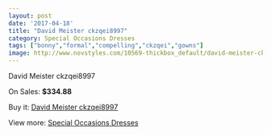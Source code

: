 ```yaml
---
layout: post
date: '2017-04-18'
title: "David Meister ckzqei8997"
category: Special Occasions Dresses
tags: ["bonny","formal","compelling","ckzqei","gowns"]
image: http://www.novstyles.com/10569-thickbox_default/david-meister-ckzqei8997.jpg
---
```

David Meister ckzqei8997

On Sales: **$334.88**
<a href="https://www.novstyles.com/en/special-occasions-dresses/7603-david-meister-ckzqei8997.html"><amp-img layout="responsive" width="600" height="600" src="//www.novstyles.com/10569-thickbox_default/david-meister-ckzqei8997.jpg" alt="David Meister ckzqei8997 0" /></a>

Buy it: [David Meister ckzqei8997](https://www.novstyles.com/en/special-occasions-dresses/7603-david-meister-ckzqei8997.html "David Meister ckzqei8997")

View more: [Special Occasions Dresses](https://www.novstyles.com/en/51-special-occasions-dresses "Special Occasions Dresses")